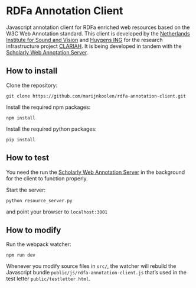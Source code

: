 # RDFa Annotation Client

Javascript annotation client for RDFa enriched web resources based on the W3C Web Annotation standard. This client is developed by the [Netherlands Institute for Sound and Vision](http://labs.beeldengeluid.nl/) and [Huygens ING](https://www.huygens.knaw.nl/?lang=en) for the research infrastructure project [CLARIAH](https://www.clariah.nl/en/). It is being developed in tandem with the [Scholarly Web Annotation Server](https://github.com/marijnkoolen/scholarly-web-annotation-server).

## How to install

Clone the repository:
```
git clone https://github.com/marijnkoolen/rdfa-annotation-client.git
```

Install the required npm packages:
```
npm install
```

Install the required python packages:
```
pip install
```

## How to test

You need the run the [Scholarly Web Annotation Server](https://github.com/marijnkoolen/scholarly-web-annotation-server) in the background for the client to function properly.

Start the server:
```
python resource_server.py
```

and point your browser to `localhost:3001`

## How to modify

Run the webpack watcher:
```
npm run dev
```

Whenever you modify source files in `src/`, the watcher will rebuild the Javascript bundle `public/js/rdfa-annotation-client.js` that’s used in the test letter `public/testletter.html`.

